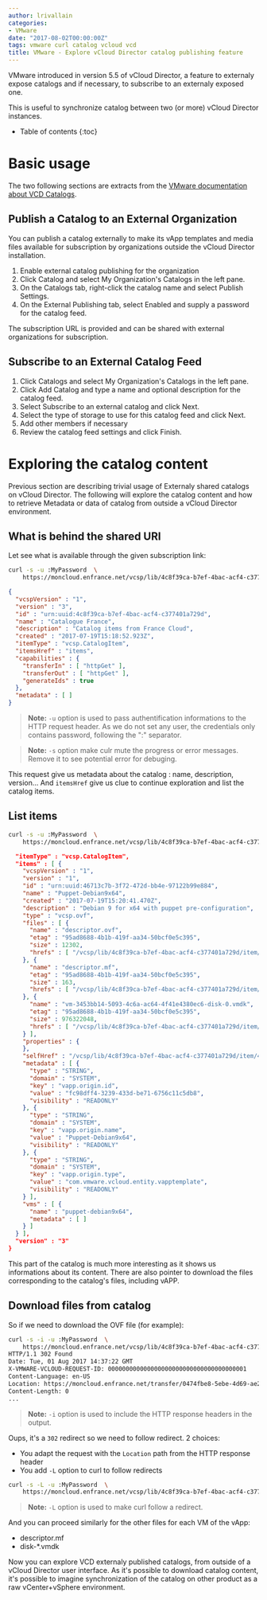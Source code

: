 ```yaml
---
author: lrivallain
categories:
- VMware
date: "2017-08-02T00:00:00Z"
tags: vmware curl catalog vcloud vcd
title: VMware - Explore vCloud Director catalog publishing feature
---
```


VMware introduced in version 5.5 of vCloud Director, a feature to externaly expose catalogs and if necessary, to subscribe to an externaly exposed one.

This is useful to synchronize catalog between two (or more) vCloud Director instances.

* Table of contents
{:toc}

# Basic usage

The two following sections are extracts from the [VMware documentation about VCD Catalogs](http://pubs.vmware.com/vcd-820/index.jsp#com.vmware.vcloud.admin.doc/GUID-1A098021-07C4-44BA-AB9D-9D48FD4CA812.html).

## Publish a Catalog to an External Organization

You can publish a catalog externally to make its vApp templates and media files available for subscription by organizations outside the vCloud Director installation.

1. Enable external catalog publishing for the organization
2. Click Catalog and select My Organization's Catalogs in the left pane.
3. On the Catalogs tab, right-click the catalog name and select Publish Settings.
4. On the External Publishing tab, select Enabled and supply a password for the catalog feed.

The subscription URL is provided and can be shared with external organizations for subscription.

## Subscribe to an External Catalog Feed

1. Click Catalogs and select My Organization's Catalogs in the left pane.
1. Click Add Catalog and type a name and optional description for the catalog feed.
1. Select Subscribe to an external catalog and click Next.
1. Select the type of storage to use for this catalog feed and click Next.
1. Add other members if necessary
1. Review the catalog feed settings and click Finish.

# Exploring the catalog content

Previous section are describing trivial usage of Externaly shared catalogs on vCloud Director. The following will explore the catalog content and how to retrieve Metadata or data of catalog from outside a vCloud Director environment.

## What is behind the shared URI

Let see what is available through the given subscription link:

```bash
curl -s -u :MyPassword  \
	https://moncloud.enfrance.net/vcsp/lib/4c8f39ca-b7ef-4bac-acf4-c377401a729d
```
```json
{
  "vcspVersion" : "1",
  "version" : "3",
  "id" : "urn:uuid:4c8f39ca-b7ef-4bac-acf4-c377401a729d",
  "name" : "Catalogue France",
  "description" : "Catalog items from France Cloud",
  "created" : "2017-07-19T15:18:52.923Z",
  "itemType" : "vcsp.CatalogItem",
  "itemsHref" : "items",
  "capabilities" : {
    "transferIn" : [ "httpGet" ],
    "transferOut" : [ "httpGet" ],
    "generateIds" : true
  },
  "metadata" : [ ]
}
```

> **Note:** `-u` option is used to pass authentification informations to the HTTP request header. As we do not set any user, the credentials only contains password, following the ":" separator.

> **Note:** `-s` option make culr mute the progress or error messages. Remove it to see potential error for debuging.


This request give us metadata about the catalog : name, description, version... And `itemsHref` give us clue to continue exploration and list the catalog items.

## List items

```bash
curl -s -u :MyPassword  \
	https://moncloud.enfrance.net/vcsp/lib/4c8f39ca-b7ef-4bac-acf4-c377401a729d/items
```
```json
  "itemType" : "vcsp.CatalogItem",
  "items" : [ {
    "vcspVersion" : "1",
    "version" : "1",
    "id" : "urn:uuid:46713c7b-3f72-472d-bb4e-97122b99e884",
    "name" : "Puppet-Debian9x64",
    "created" : "2017-07-19T15:20:41.470Z",
    "description" : "Debian 9 for x64 with puppet pre-configuration",
    "type" : "vcsp.ovf",
    "files" : [ {
      "name" : "descriptor.ovf",
      "etag" : "95ad8688-4b1b-419f-aa34-50bcf0e5c395",
      "size" : 12302,
      "hrefs" : [ "/vcsp/lib/4c8f39ca-b7ef-4bac-acf4-c377401a729d/item/46713c7b-3f72-472d-bb4e-97122b99e884/file/descriptor.ovf" ]
    }, {
      "name" : "descriptor.mf",
      "etag" : "95ad8688-4b1b-419f-aa34-50bcf0e5c395",
      "size" : 163,
      "hrefs" : [ "/vcsp/lib/4c8f39ca-b7ef-4bac-acf4-c377401a729d/item/46713c7b-3f72-472d-bb4e-97122b99e884/file/descriptor.mf" ]
    }, {
      "name" : "vm-3453bb14-5093-4c6a-ac64-4f41e4380ec6-disk-0.vmdk",
      "etag" : "95ad8688-4b1b-419f-aa34-50bcf0e5c395",
      "size" : 976322048,
      "hrefs" : [ "/vcsp/lib/4c8f39ca-b7ef-4bac-acf4-c377401a729d/item/46713c7b-3f72-472d-bb4e-97122b99e884/file/vm-3453bb14-5093-4c6a-ac64-4f41e4380ec6-disk-0.vmdk" ]
    } ],
    "properties" : {
    },
    "selfHref" : "/vcsp/lib/4c8f39ca-b7ef-4bac-acf4-c377401a729d/item/46713c7b-3f72-472d-bb4e-97122b99e884/",
    "metadata" : [ {
      "type" : "STRING",
      "domain" : "SYSTEM",
      "key" : "vapp.origin.id",
      "value" : "fc98dff4-3239-433d-be71-6756c11c5db8",
      "visibility" : "READONLY"
    }, {
      "type" : "STRING",
      "domain" : "SYSTEM",
      "key" : "vapp.origin.name",
      "value" : "Puppet-Debian9x64",
      "visibility" : "READONLY"
    }, {
      "type" : "STRING",
      "domain" : "SYSTEM",
      "key" : "vapp.origin.type",
      "value" : "com.vmware.vcloud.entity.vapptemplate",
      "visibility" : "READONLY"
    } ],
    "vms" : [ {
      "name" : "puppet-debian9x64",
      "metadata" : [ ]
    } ]
  } ],
  "version" : "3"
}
```

This part of the catalog is much more interesting as it shows us informations about its content. There are also pointer to download the files corresponding to the catalog's files, including vAPP.

## Download files from catalog

So if we need to download the OVF file (for example):

```bash
curl -s -i -u :MyPassword  \
	https://moncloud.enfrance.net/vcsp/lib/4c8f39ca-b7ef-4bac-acf4-c377401a729d/item/83f573cd-e5ab-442e-a585-53b6e2c5e820/file/descriptor.ovf
HTTP/1.1 302 Found
Date: Tue, 01 Aug 2017 14:37:22 GMT
X-VMWARE-VCLOUD-REQUEST-ID: 000000000000000000000000000000000000001
Content-Language: en-US
Location: https://moncloud.enfrance.net/transfer/0474fbe8-5ebe-4d69-ae27-790fae40c9d9/descriptor.ovf
Content-Length: 0
...
```
> **Note:** `-i` option is used to include the HTTP response headers in the output.

Oups, it's a `302` redirect so we need to follow redirect. 2 choices:
* You adapt the request with the `Location` path from the HTTP response header
* You add `-L` option to curl to follow redirects

```bash
curl -s -L -u :MyPassword  \
	https://moncloud.enfrance.net/vcsp/lib/4c8f39ca-b7ef-4bac-acf4-c377401a729d/item/83f573cd-e5ab-442e-a585-53b6e2c5e820/file/descriptor.ovf > myVapp/descriptor.ovf
```

> **Note:** `-L` option is used to make curl follow a redirect.

And you can proceed similarly for the other files for each VM of the vApp:
* descriptor.mf
* disk-\*.vmdk

Now you can explore VCD externaly published catalogs, from outside of a vCloud Director user interface. As it's possible to download catalog content, it's possible to imagine synchronization of the catalog on other product as a raw vCenter+vSphere environment.
